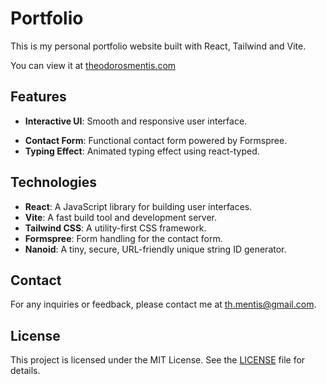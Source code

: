 # Portfolio

This is my personal portfolio website built with React, Tailwind and Vite.

You can view it at [theodorosmentis.com](https://theodorosmentis.com)

## Features

- **Interactive UI**: Smooth and responsive user interface.
<!-- - **Project Showcase**: Display of projects with descriptions and links. -->
- **Contact Form**: Functional contact form powered by Formspree.
- **Typing Effect**: Animated typing effect using react-typed.

## Technologies

- **React**: A JavaScript library for building user interfaces.
- **Vite**: A fast build tool and development server.
- **Tailwind CSS**: A utility-first CSS framework.
- **Formspree**: Form handling for the contact form.
- **Nanoid**: A tiny, secure, URL-friendly unique string ID generator.

## Contact

For any inquiries or feedback, please contact me at [th.mentis@gmail.com](mailto:th.mentis@gmail.com).

## License

This project is licensed under the MIT License. See the [LICENSE](./LICENSE) file for details.
